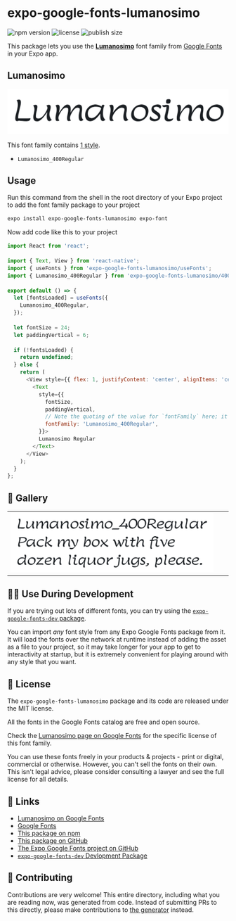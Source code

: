 # expo-google-fonts-lumanosimo

![npm version](https://flat.badgen.net/npm/v/expo-google-fonts-lumanosimo)
![license](https://flat.badgen.net/github/license/expo/google-fonts)
![publish size](https://flat.badgen.net/packagephobia/install/expo-google-fonts-lumanosimo)

This package lets you use the [**Lumanosimo**](https://fonts.google.com/specimen/Lumanosimo) font family from [Google Fonts](https://fonts.google.com/) in your Expo app.

## Lumanosimo

![Lumanosimo](./font-family.png)

This font family contains [1 style](#-gallery).

- `Lumanosimo_400Regular`

## Usage

Run this command from the shell in the root directory of your Expo project to add the font family package to your project
```sh
expo install expo-google-fonts-lumanosimo expo-font
```

Now add code like this to your project
```js
import React from 'react';

import { Text, View } from 'react-native';
import { useFonts } from 'expo-google-fonts-lumanosimo/useFonts';
import { Lumanosimo_400Regular } from 'expo-google-fonts-lumanosimo/400Regular';

export default () => {
  let [fontsLoaded] = useFonts({
    Lumanosimo_400Regular,
  });

  let fontSize = 24;
  let paddingVertical = 6;

  if (!fontsLoaded) {
    return undefined;
  } else {
    return (
      <View style={{ flex: 1, justifyContent: 'center', alignItems: 'center' }}>
        <Text
          style={{
            fontSize,
            paddingVertical,
            // Note the quoting of the value for `fontFamily` here; it expects a string!
            fontFamily: 'Lumanosimo_400Regular',
          }}>
          Lumanosimo Regular
        </Text>
      </View>
    );
  }
};

```

## 🔡 Gallery


||||
|-|-|-|
|![Lumanosimo_400Regular](.//400Regular/Lumanosimo_400Regular.ttf.png)||||


## 👩‍💻 Use During Development

If you are trying out lots of different fonts, you can try using the [`expo-google-fonts-dev` package](https://github.com/freeboub/google-fonts/tree/master/font-packages/dev#readme).

You can import *any* font style from any Expo Google Fonts package from it. It will load the fonts
over the network at runtime instead of adding the asset as a file to your project, so it may take longer
for your app to get to interactivity at startup, but it is extremely convenient
for playing around with any style that you want.

## 📖 License

The `expo-google-fonts-lumanosimo` package and its code are released under the MIT license.

All the fonts in the Google Fonts catalog are free and open source.

Check the [Lumanosimo page on Google Fonts](https://fonts.google.com/specimen/Lumanosimo) for the specific license of this font family.

You can use these fonts freely in your products & projects - print or digital, commercial or otherwise. However, you can't sell the fonts on their own. This isn't legal advice, please consider consulting a lawyer and see the full license for all details.

## 🔗 Links

- [Lumanosimo on Google Fonts](https://fonts.google.com/specimen/Lumanosimo)
- [Google Fonts](https://fonts.google.com/)
- [This package on npm](https://www.npmjs.com/package/expo-google-fonts-lumanosimo)
- [This package on GitHub](https://github.com/freeboub/google-fonts/tree/master/font-packages/lumanosimo)
- [The Expo Google Fonts project on GitHub](https://github.com/freeboub/google-fonts)
- [`expo-google-fonts-dev` Devlopment Package](https://github.com/freeboub/google-fonts/tree/master/font-packages/dev)

## 🤝 Contributing

Contributions are very welcome! This entire directory, including what you are reading now, was generated from code. Instead of submitting PRs to this directly, please make contributions to [the generator](https://github.com/freeboub/google-fonts/tree/master/packages/generator) instead.
